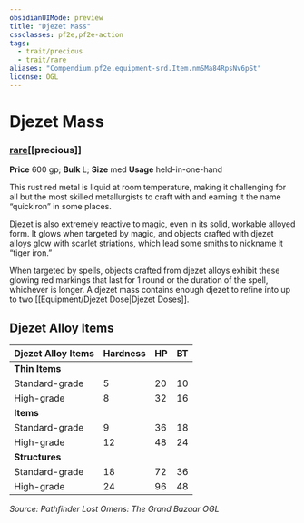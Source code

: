 ```yaml
---
obsidianUIMode: preview
title: "Djezet Mass"
cssclasses: pf2e,pf2e-action
tags:
  - trait/precious
  - trait/rare
aliases: "Compendium.pf2e.equipment-srd.Item.nmSMa84RpsNv6pSt"
license: OGL
---
```

# Djezet Mass

### [rare](rare "Rare Rarity Trait")[[precious]]


**Price** 600 gp; 
**Bulk** L; **Size** med
**Usage** held-in-one-hand

This rust red metal is liquid at room temperature, making it challenging for all but the most skilled metallurgists to craft with and earning it the name “quickiron” in some places.

Djezet is also extremely reactive to magic, even in its solid, workable alloyed form. It glows when targeted by magic, and objects crafted with djezet alloys glow with scarlet striations, which lead some smiths to nickname it “tiger iron.”

When targeted by spells, objects crafted from djezet alloys exhibit these glowing red markings that last for 1 round or the duration of the spell, whichever is longer. A djezet mass contains enough djezet to refine into up to two [[Equipment/Djezet Dose|Djezet Doses]].

## Djezet Alloy Items

| Djezet Alloy Items | Hardness | HP | BT |
| --- | --- | --- | --- |
| **Thin Items** |  |  |  |
| Standard-grade | 5 | 20 | 10 |
| High-grade | 8 | 32 | 16 |
| **Items** |  |  |  |
| Standard-grade | 9 | 36 | 18 |
| High-grade | 12 | 48 | 24 |
| **Structures** |  |  |  |
| Standard-grade | 18 | 72 | 36 |
| High-grade | 24 | 96 | 48 |

*Source: Pathfinder Lost Omens: The Grand Bazaar*
*OGL*